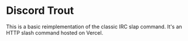 # Discord Trout

This is a basic reimplementation of the classic IRC slap command. It's an HTTP slash command hosted on Vercel.
